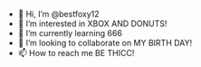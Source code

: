 - 👋 Hi, I’m @bestfoxy12
- 👀 I’m interested in XBOX AND DONUTS!
- 🌱 I’m currently learning 666
- 💞️ I’m looking to collaborate on MY BIRTH DAY!
- 📫 How to reach me BE THICC!

<!LANKYBOX...
bestfoxy12/bestfoxy12 is a ✨ special ✨ repository because its `README.md` (this file) appears on your GitHub profile.
You can click the Preview link to take a look at your changes.
--->
